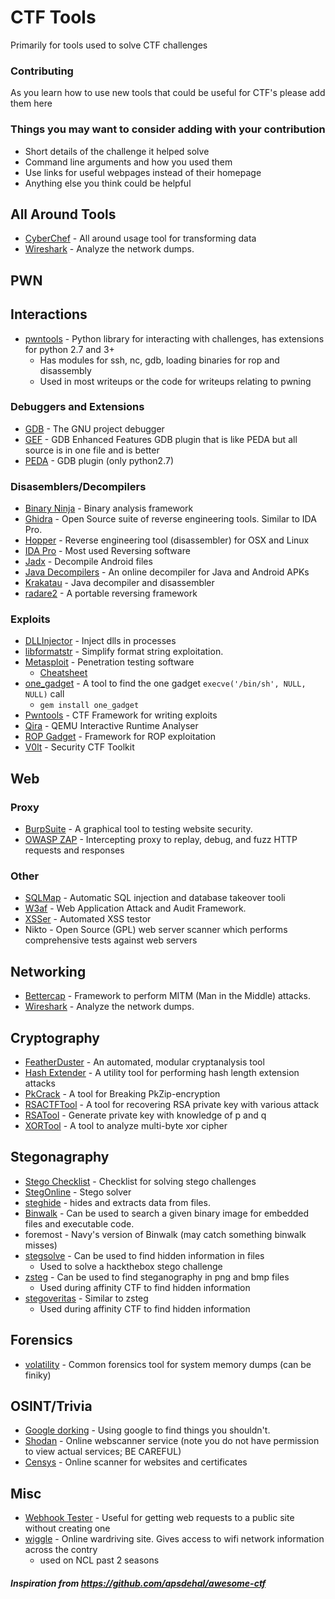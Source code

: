 # CTF Tools
Primarily for tools used to solve CTF challenges

### Contributing

As you learn how to use new tools that could be useful for CTF's please add them here

### Things you may want to consider adding with your contribution
* Short details of the challenge it helped solve
* Command line arguments and how you used them
* Use links for useful webpages instead of their homepage
* Anything else you think could be helpful

## All Around Tools
- [CyberChef](https://gchq.github.io/CyberChef/) - All around usage tool for transforming data
- [Wireshark](https://www.wireshark.org/) - Analyze the network dumps.

## PWN
## Interactions
- [pwntools](http://docs.pwntools.com/en/stable/) - Python library for interacting with challenges, has extensions for python 2.7 and 3+
    - Has modules for ssh, nc, gdb, loading binaries for rop and disassembly
    - Used in most writeups or the code for writeups relating to pwning
### Debuggers and Extensions
- [GDB](https://www.gnu.org/software/gdb/) - The GNU project debugger
- [GEF](https://gef.readthedocs.io/en/master/) - GDB Enhanced Features GDB plugin that is like PEDA but all source is in one file and is better
- [PEDA](https://github.com/longld/peda) - GDB plugin (only python2.7)

### Disasemblers/Decompilers
- [Binary Ninja](https://binary.ninja/) - Binary analysis framework
- [Ghidra](https://ghidra-sre.org/) - Open Source suite of reverse engineering tools.  Similar to IDA Pro.
- [Hopper](http://www.hopperapp.com/) - Reverse engineering tool (disassembler) for OSX and Linux
- [IDA Pro](https://www.hex-rays.com/products/ida/) - Most used Reversing software
- [Jadx](https://github.com/skylot/jadx) - Decompile Android files
- [Java Decompilers](http://www.javadecompilers.com) - An online decompiler for Java and Android APKs
- [Krakatau](https://github.com/Storyyeller/Krakatau) - Java decompiler and disassembler
- [radare2](https://github.com/radare/radare2) - A portable reversing framework

### Exploits
- [DLLInjector](https://github.com/OpenSecurityResearch/dllinjector) - Inject dlls in processes
- [libformatstr](https://github.com/hellman/libformatstr) - Simplify format string exploitation.
- [Metasploit](http://www.metasploit.com/) - Penetration testing software
  - [Cheatsheet](https://www.comparitech.com/net-admin/metasploit-cheat-sheet/)
- [one_gadget](https://github.com/david942j/one_gadget) -  A tool to find the one gadget `execve('/bin/sh', NULL, NULL)` call
  - `gem install one_gadget`
- [Pwntools](https://github.com/Gallopsled/pwntools) - CTF Framework for writing exploits
- [Qira](https://github.com/BinaryAnalysisPlatform/qira) - QEMU Interactive Runtime Analyser
- [ROP Gadget](https://github.com/JonathanSalwan/ROPgadget) - Framework for ROP exploitation
- [V0lt](https://github.com/P1kachu/v0lt) - Security CTF Toolkit

## Web
### Proxy
- [BurpSuite]() - A graphical tool to testing website security. 
- [OWASP ZAP](https://www.owasp.org/index.php/Projects/OWASP_Zed_Attack_Proxy_Project) - Intercepting proxy to replay, debug, and fuzz HTTP requests and responses

### Other
- [SQLMap](https://github.com/sqlmapproject/sqlmap) - Automatic SQL injection and database takeover tooli
- [W3af](https://github.com/andresriancho/w3af) -  Web Application Attack and Audit Framework.
- [XSSer](http://xsser.sourceforge.net/) - Automated XSS testor
- Nikto - Open Source (GPL) web server scanner which performs comprehensive tests against web servers

## Networking
- [Bettercap](https://github.com/bettercap/bettercap) - Framework to perform MITM (Man in the Middle) attacks.
- [Wireshark](https://www.wireshark.org/) - Analyze the network dumps.

## Cryptography
- [FeatherDuster](https://github.com/nccgroup/featherduster) - An automated, modular cryptanalysis tool
- [Hash Extender](https://github.com/iagox86/hash_extender) - A utility tool for performing hash length extension attacks
- [PkCrack](https://www.unix-ag.uni-kl.de/~conrad/krypto/pkcrack.html) - A tool for Breaking PkZip-encryption
- [RSACTFTool](https://github.com/Ganapati/RsaCtfTool) - A tool for recovering RSA private key with various attack
- [RSATool](https://github.com/ius/rsatool) - Generate private key with knowledge of p and q
- [XORTool](https://github.com/hellman/xortool) - A tool to analyze multi-byte xor cipher

## Stegonagraphy
- [Stego Checklist](https://georgeom.net/StegOnline/checklist) - Checklist for solving stego challenges
- [StegOnline](https://georgeom.net/StegOnline/upload) - Stego solver
- [steghide](https://github.com/StefanoDeVuono/steghide) - hides and extracts data from files.
- [Binwalk](https://github.com/ReFirmLabs/binwalk) - Can be used to search a given binary image for embedded files and executable code.
- foremost - Navy's version of Binwalk (may catch something binwalk misses)
- [stegsolve](https://github.com/zardus/ctf-tools/tree/master/stegsolve) - Can be used to find hidden information in files
    - Used to solve a hackthebox stego challenge
- [zsteg](https://github.com/zed-0xff/zsteg) - Can be used to find steganography in png and bmp files
    - Used during affinity CTF to find hidden information
- [stegoveritas](https://github.com/bannsec/stegoVeritas) - Similar to zsteg
    - Used during affinity CTF to find hidden information

## Forensics
- [volatility](https://github.com/volatilityfoundation/volatility) - Common forensics tool for system memory dumps (can be finiky)

## OSINT/Trivia
- [Google dorking](https://securitytrails.com/blog/google-hacking-techniques) - Using google to find things you shouldn't.
- [Shodan](https://www.shodan.io/) - Online webscanner service (note you do not have permission to view actual services; BE CAREFUL)
- [Censys](https://censys.io/) - Online scanner for websites and certificates

## Misc
- [Webhook Tester](https://webhook.site) - Useful for getting web requests to a public site without creating one
- [wiggle](https://wigle.net/) - Online wardriving site. Gives access to wifi network information across the contry
    - used on NCL past 2 seasons



##### Inspiration from https://github.com/apsdehal/awesome-ctf
